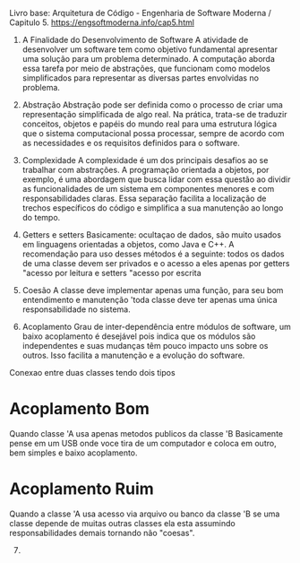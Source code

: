 Livro base: Arquitetura de Código - Engenharia de Software Moderna / Capitulo 5.
https://engsoftmoderna.info/cap5.html

1. A Finalidade do Desenvolvimento de Software
A atividade de desenvolver um software tem como objetivo fundamental apresentar uma solução para um problema determinado. A computação aborda essa tarefa por meio de abstrações, que funcionam como modelos simplificados para representar as diversas partes envolvidas no problema.

2. Abstração
Abstração pode ser definida como o processo de criar uma representação simplificada de algo real. Na prática, trata-se de traduzir conceitos, objetos e papéis do mundo real para uma estrutura lógica que o sistema computacional possa processar, sempre de acordo com as necessidades e os requisitos definidos para o software.

3. Complexidade
A complexidade é um dos principais desafios ao se trabalhar com abstrações. A programação orientada a objetos, por exemplo, é uma abordagem que busca lidar com essa questão ao dividir as funcionalidades de um sistema em componentes menores e com responsabilidades claras. Essa separação facilita a localização de trechos específicos do código e simplifica a sua manutenção ao longo do tempo.

4. Getters e setters
Basicamente: ocultaçao de dados, são muito usados em linguagens orientadas a objetos, como Java e C++. A recomendação para uso desses métodos é a seguinte: todos os dados de uma classe devem ser privados e o acesso a eles apenas por getters "acesso por leitura e setters "acesso por escrita

5. Coesão
A classe deve implementar apenas uma função, para seu bom entendimento e manutenção 'toda classe deve ter apenas uma única responsabilidade no sistema.

6. Acoplamento
Grau de inter-dependência entre módulos de software, um baixo acoplamento é desejável pois indica que os módulos são independentes e suas mudanças têm pouco impacto uns sobre os outros. Isso facilita a manutenção e a evolução do software.

Conexao entre duas classes tendo dois tipos

# Acoplamento Bom
Quando classe 'A usa apenas metodos publicos da classe 'B
Basicamente pense em um USB onde voce tira de um computador e coloca em outro, bem simples e baixo acoplamento.

# Acoplamento Ruim
Quando a classe 'A usa acesso via arquivo ou banco da classe 'B
se uma classe depende de muitas outras classes ela esta assumindo
responsabilidades demais tornando não "coesas".

7. 
